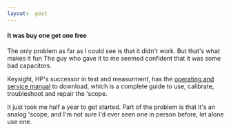 ```yaml
--- 
layout:  post
---
```


#### It was buy one get one free 
The only problem as far as  I could see is that it didn't work. But that's what makes it fun
The guy who gave it to me seemed confident that it was some bad capacitors.

Keysight, HP's successor in test and measurment, has the [operating and service manual](https://www.keysight.com/us/en/assets/9018-03281/user-manuals/9018-03281.pdf?success=true) to download, which is a complete guide to use, calibrate, troubleshoot and repair the 'scope. 

It just took me half a year to get started. Part of the problem is that it's an analog 'scope, and I'm not sure I'd ever seen one in person before, let alone use one. 